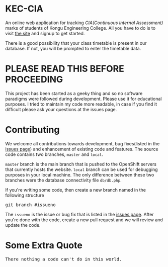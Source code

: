 KEC-CIA
=====
An online web application for tracking *CIA(Continuous Internal Assessment)* marks of students of Kongu Engineering College. All you have to do is to visit [the site][1] and signup to get started.

There is a good possibility that your class timetable is present in our database. If not, you will be prompted to enter the timetable data.

PLEASE READ THIS BEFORE PROCEEDING
=====
This project has been started as a geeky thing and so no software paradigms were followed during development. Please use it for educational purposes. I tried to maintain my code more readable, in case if you find it difficult please ask your questions at the issues page.

Contributing
=====
We welcome all contributions towards development, bug fixes(listed in the [issues page][2]) and enhancement of existing code and features. The source code contains two branches, `master` and `local`.

`master` branch is the main branch that is pushed to the OpenShift servers that currently hosts the website. `local` branch can be used for debugging purposes in your local machine. The only difference between these two branches were the database connectivity file `db/db.php`.

If you're writing some code, then create a new branch named in the following structure
<pre>git branch #issueno</pre>

The `issueno` is the issue or bug fix that is listed in the [issues page][2]. After you're done with the code, create a new pull request and we will review and update the code.

Some Extra Quote
=====
<pre>There nothing a code can't do in this world.</pre>

[1]: http://cia-kec.rhcloud.com/ "Homepage of KEC-CIA"
[2]: https://github.com/gowthamgts/kec-cia/issues "Issues page of this project"
[3]: https://openshift.com "Go to OpenShift website"
